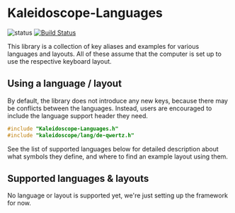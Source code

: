 # Kaleidoscope-Languages

![status][st:experimental] [![Build Status][travis:image]][travis:status]

 [travis:image]: https://travis-ci.org/keyboardio/Kaleidoscope-Languages.svg?branch=master
 [travis:status]: https://travis-ci.org/keyboardio/Kaleidoscope-Languages

 [st:stable]: https://img.shields.io/badge/stable-✔-black.svg?style=flat&colorA=44cc11&colorB=494e52
 [st:broken]: https://img.shields.io/badge/broken-X-black.svg?style=flat&colorA=e05d44&colorB=494e52
 [st:experimental]: https://img.shields.io/badge/experimental----black.svg?style=flat&colorA=dfb317&colorB=494e52

This library is a collection of key aliases and examples for various languages
and layouts. All of these assume that the computer is set up to use the
respective keyboard layout.

## Using a language / layout

By default, the library does not introduce any new keys, because there may be
conflicts between the languages. Instead, users are encouraged to include the
language support header they need.

```c++
#include "Kaleidoscope-Languages.h"
#include "kaleidoscope/lang/de-qwertz.h"
```

See the list of supported languages below for detailed description about what
symbols they define, and where to find an example layout using them.

## Supported languages & layouts

No language or layout is supported yet, we're just setting up the framework for
now.
